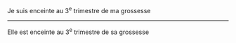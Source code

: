 <!---->Je suis enceinte au 3<sup>e</sup> trimestre de ma grossesse

---

<!---->Elle est enceinte au 3<sup>e</sup> trimestre de sa grossesse
